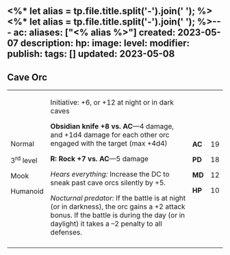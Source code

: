 <%* let alias = tp.file.title.split('-').join(' '); %><%* let alias = tp.file.title.split('-').join(' '); %>---
ac: 
aliases: ["<% alias %>"]
created: 2023-05-07
description: 
hp: 
image: 
level: 
modifier: 
publish: 
tags: []
updated: 2023-05-08
---

## Cave Orc

<table>
<colgroup>
<col style="width: 16%" />
<col style="width: 72%" />
<col style="width: 5%" />
<col style="width: 5%" />
</colgroup>
<tbody>
<tr class="odd">
<td><p>Normal</p>
<p>3<sup>rd</sup> level</p>
<p>Mook</p>
<p>Humanoid</p></td>
<td><p>Initiative: +6, or +12 at night or in dark caves</p>
<p><strong>Obsidian knife +8 vs. AC</strong>—4 damage, and +1d4 damage
for each other orc engaged with the target (max +4d4)</p>
<p><strong>R: Rock +7 vs. AC</strong>—5 damage</p>
<p><em>Hears everything:</em> Increase the DC to sneak past cave orcs
silently by +5.</p>
<p><em>Nocturnal predator:</em> If the battle is at night (or in
darkness), the orc gains a +2 attack bonus. If the battle is during the
day (or in daylight) it takes a –2 penalty to all defenses.</p></td>
<td><p><strong>AC</strong></p>
<p><strong>PD</strong></p>
<p><strong>MD</strong></p>
<p><strong>HP</strong></p></td>
<td><p>19</p>
<p>18</p>
<p>12</p>
<p>10</p></td>
</tr>
<tr class="even">
<td></td>
<td></td>
<td></td>
<td></td>
</tr>
</tbody>
</table>

